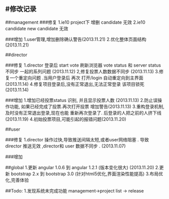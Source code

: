 #修改记录
------------------
##management
###修复
1.ie10 project下 增删 candidate 无效
2.ie10 candidate  new candidate 无效

###增加
1.user管理,增加删除确认警告(2013.11.21)
2.优化整体页面结构(2013.11.21)

##director

###修复
1.director 登录后 start vote 刷新浏览器 vote status 和 server status 不同步 一起的系列问题 (2013.11.12)
2,修复投票人数数据不同步 (2013.11.13)
3.修复一个重定向问题 .当用户登录后 再次 打开/login 自动重定向到主界面 (2013.11.14)
4.修复项目登录后,没有正常退出,无法正常登录 该项目锁死 (2013.11.14)


###增加
1.增加已经投票status 识别, 并且显示投票人数 (2013.11.13)
2.防止误操作功能, 如果已经完成了投票.再次打开投票 增加警告(2013.11.13)
3.重构登录机制,及时没有正常退出登录,现在也能 重新再次登录了. 后登录的人把之前的人挤下线 (2013.11.19)
4.初始投票项目,可能引起的报错问题(2013.11.20)

##user

###修复
1.director 操作过快,导致推送间隔太短,或者user网络阻塞 . 导致 director 推送无效 ,director和 user 数据不同步 . (2013.11.07)


###增加


##global
1.更新 angular 1.0.6 到 angular 1.2.1 (版本变化很大) (2013.11.20)
2.更新 bootstrap 2.x 到 bootstrap 3.0 (针对html5优化,界面渲染性能提高)
3.布局优化,完善体验



##Todo:
1.发现系统未完成功能 management->project list -> release

